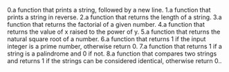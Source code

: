 0.a function that prints a string, followed by a new line.
1.a function that prints a string in reverse.
2.a function that returns the length of a string.
3.a function that returns the factorial of a given number.
4.a function that returns the value of x raised to the power of y.
5.a function that returns the natural square root of a number.
6.a function that returns 1 if the input integer is a prime number, otherwise return 0.
7.a function that returns 1 if a string is a palindrome and 0 if not.
8.a function that compares two strings and returns 1 if the strings can be considered identical, otherwise return 0..
